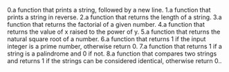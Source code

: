 0.a function that prints a string, followed by a new line.
1.a function that prints a string in reverse.
2.a function that returns the length of a string.
3.a function that returns the factorial of a given number.
4.a function that returns the value of x raised to the power of y.
5.a function that returns the natural square root of a number.
6.a function that returns 1 if the input integer is a prime number, otherwise return 0.
7.a function that returns 1 if a string is a palindrome and 0 if not.
8.a function that compares two strings and returns 1 if the strings can be considered identical, otherwise return 0..
